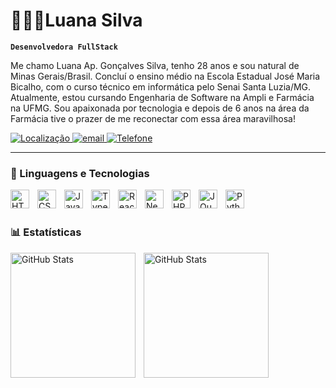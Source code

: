 
# 👩🏾‍💻Luana Silva

**`Desenvolvedora FullStack`**

Me chamo Luana Ap. Gonçalves Silva, tenho 28 anos e sou natural de Minas Gerais/Brasil. Concluí o ensino médio na Escola Estadual José Maria Bicalho, com o curso técnico em informática pelo Senai Santa Luzia/MG. Atualmente, estou cursando Engenharia de Software na Ampli e Farmácia na UFMG. Sou apaixonada por tecnologia e depois de 6 anos na área da Farmácia tive o prazer de me reconectar com essa área maravilhosa!

<p align="left">
    <a href= "mailto:luanaagsilva@gmail.com">
        <img 
            alt="Localização" 
            title="Localização" 
            src=https://custom-icon-badges.demolab.com/badge/Minas_Gerais-Brasil-green?style=for-the-badge&logo=location&logoColor=white
        />
    </a>
    <a href="mailto:luanaagsilva@gmail.com">
        <img 
            alt="email" 
            title="Entre em contato via e-mail"
            src=https://custom-icon-badges.demolab.com/badge/-luanaagsilva@gmail.com-blue?style=for-the-badge&logo=mention&logoColor=white"
        />
    </a> 
    <a href="https://api.whatsapp.com/send?phone=5531992143439">
        <img 
            alt="Telefone" 
            title="Contato WhatsApp" 
            src="https://custom-icon-badges.demolab.com/badge/-31--9--9214--3439-orange?style=for-the-badge&logo=phone&logoColor=white"
        />
    </a>
   
    
</p>

---

### 🤖 Linguagens e Tecnologias

<img 
    align="left" 
    alt="HTML"
    title="HTML" 
    width="30px" 
    style="padding-right: 10px;" 
    src="https://cdn.jsdelivr.net/gh/devicons/devicon@latest/icons/html5/html5-original.svg" 
/>
<img 
    align="left" 
    alt="CSS" 
    title="CSS"
    width="30px" 
    style="padding-right: 10px;" 
    src="https://cdn.jsdelivr.net/gh/devicons/devicon@latest/icons/css3/css3-original.svg" 
/>
<img 
    align="left" 
    alt="JavaScript" 
    title="JavaScript"
    width="30px" 
    style="padding-right: 10px;" 
    src="https://cdn.jsdelivr.net/gh/devicons/devicon@latest/icons/javascript/javascript-original.svg" 
/>
<img 
    align="left" 
    alt="TypeScript"
    title="TypeScript" 
    width="30px" 
    style="padding-right: 10px;" 
    src="https://cdn.jsdelivr.net/gh/devicons/devicon@latest/icons/typescript/typescript-original.svg" 
/>
<img 
    align="left" 
    alt="React"
    title="React" 
    width="30px" 
    style="padding-right: 10px;" 
    src="https://cdn.jsdelivr.net/gh/devicons/devicon@latest/icons/react/react-original.svg" 
/>
<img 
    align="left" 
    alt="Next.js" 
    title="Next.js"
    width="30px" 
    style="padding-right: 10px;" 
    src="https://cdn.jsdelivr.net/gh/devicons/devicon@latest/icons/nextjs/nextjs-original.svg" 
/>


<img 
    align="left" 
    alt="PHP" 
    title="PHP"
    width="30px" 
    style="padding-right: 10px;" 
    src="https://cdn.jsdelivr.net/gh/devicons/devicon@latest/icons/php/php-original.svg" 
/>


<img 
    align="left" 
    alt="JQuery" 
    title="JQuery"
    width="30px" 
    style="padding-right: 10px;" 
    src="https://cdn.jsdelivr.net/gh/devicons/devicon@latest/icons/jquery/jquery-original.svg" 
/>

<img 
    align="left" 
    alt="Python" 
    title="Python"
    width="30px" 
    style="padding-right: 10px;" 
    src="https://cdn.jsdelivr.net/gh/devicons/devicon@latest/icons/python/python-original.svg" 
/>

<br/>
<br/>

### 📊 Estatísticas

<p>
  <img 
    align="left" 
    alt="GitHub Stats" 
    height="200" 
    style="padding-right: 10px;" 
    src="https://github-readme-stats.vercel.app/api?username=luanaagsilva&show_icons=true&theme=tokyonight&include_all_commits=true&locale=pt-br" 
  />

<img 
      align="left" 
      alt="GitHub Stats" 
      height="200" 
      src="https://github-readme-stats.vercel.app/api/top-langs/?username=luanaagsilva&theme=tokyonight&layout=compact&custom_title=Tecnologias&langs_count=9" 
  />

</p>

